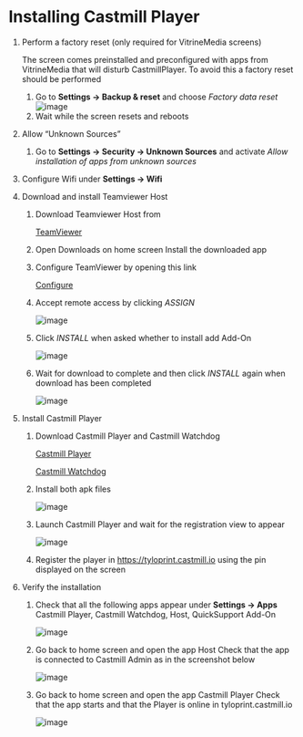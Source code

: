 # Installing Castmill Player

1. Perform a factory reset (only required for VitrineMedia screens)
   
   The screen comes preinstalled and preconfigured with apps from VitrineMedia
   that will disturb CastmillPlayer. To avoid this a factory reset should be performed 
   1. Go to **Settings -> Backup & reset** and choose *Factory data reset*
![image](https://user-images.githubusercontent.com/1486110/35231857-2d1b071e-ff9a-11e7-8b9b-857e90ec96c9.png)
   2. Wait while the screen resets and reboots
2. Allow “Unknown Sources”
   1. Go to **Settings -> Security -> Unknown Sources** and activate *Allow installation of apps from unknown sources*
3. Configure Wifi under **Settings -> Wifi**
4. Download and install Teamviewer Host
   1. Download Teamviewer Host from

      [TeamViewer](https://download.teamviewer.com/download/TeamViewerHost.apk)
   2. Open Downloads on home screen Install the downloaded app
   3. Configure TeamViewer by opening this link
      
      [Configure](https://get.teamviewer.com/tpdtv)
   4. Accept remote access by clicking *ASSIGN*
      
      ![image](https://user-images.githubusercontent.com/1486110/35231923-698163e2-ff9a-11e7-8997-f31025d37e0e.png)
   5. Click *INSTALL* when asked whether to install add Add-On
      
      ![image](https://user-images.githubusercontent.com/1486110/35231951-7c7f6a2a-ff9a-11e7-898a-5955033c9610.png)
   6. Wait for download to complete and then click *INSTALL* again when download has been completed
      
      ![image](https://user-images.githubusercontent.com/1486110/35232013-a2aec7f4-ff9a-11e7-9e90-9971278709db.png)
5. Install Castmill Player
   1. Download Castmill Player and Castmill Watchdog
      
      [Castmill Player](https://drive.google.com/uc?export=download&id=1oUp6l6_QM74h1abBP9oYdpOfXN6J_gFl)
      
      [Castmill Watchdog](https://drive.google.com/uc?export=download&id=1p_ZB2r6khCD_fD3O_GRqiW-QFGst1TIJ)
   2. Install both apk files
      
      ![image](https://user-images.githubusercontent.com/1486110/35232046-b61560fa-ff9a-11e7-82aa-720cb2670ccf.png)    
   3. Launch Castmill Player and wait for the registration view to appear
   
      ![image](https://user-images.githubusercontent.com/1486110/35232072-ca8acdfe-ff9a-11e7-8933-a8d73275c7fd.png)
   4. Register the player in https://tyloprint.castmill.io using the pin displayed on the screen
6. Verify the installation
   1. Check that all the following apps appear under **Settings -> Apps**
      Castmill Player, Castmill Watchdog, Host, QuickSupport Add-On
      
      ![image](https://user-images.githubusercontent.com/1486110/35232094-dd992e72-ff9a-11e7-91ee-efb325414a0a.png)
   2. Go back to home screen and open the app Host
      Check that the app is connected to Castmill Admin as in the screenshot below
      
      ![image](https://user-images.githubusercontent.com/1486110/35232109-ec97488c-ff9a-11e7-885c-8139589ea095.png)
   3. Go back to home screen and open the app Castmill Player
      Check that the app starts and that the Player is online in tyloprint.castmill.io
      
      ![image](https://user-images.githubusercontent.com/1486110/35232130-fd8917e2-ff9a-11e7-8e6c-55562cadf6d6.png)
